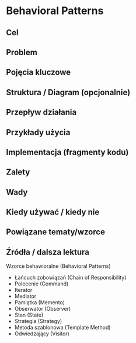 # Behavioral Patterns

## Cel

## Problem

## Pojęcia kluczowe

## Struktura / Diagram (opcjonalnie)

## Przepływ działania

## Przykłady użycia

## Implementacja (fragmenty kodu)

## Zalety

## Wady

## Kiedy używać / kiedy nie

## Powiązane tematy/wzorce

## Źródła / dalsza lektura


Wzorce behawioralne (Behavioral Patterns)
   - Łańcuch zobowiązań (Chain of Responsibility)
   - Polecenie (Command)
   - Iterator
   - Mediator
   - Pamiątka (Memento)
   - Obserwator (Observer)
   - Stan (State)
   - Strategia (Strategy)
   - Metoda szablonowa (Template Method)
   - Odwiedzający (Visitor)